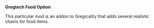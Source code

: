 **Gregtech Food Option**

This particular mod is an addon to Gregicality that adds several realistic chains for food items.
